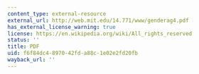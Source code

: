 ```yaml
---
content_type: external-resource
external_url: http://web.mit.edu/14.771/www/genderag4.pdf
has_external_license_warning: true
license: https://en.wikipedia.org/wiki/All_rights_reserved
status: ''
title: PDF
uid: f6f84dc4-8970-42fd-a88c-1e02e2fd20fb
wayback_url: ''
---
```

